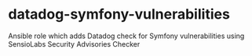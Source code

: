 # datadog-symfony-vulnerabilities
Ansible role which adds Datadog check for Symfony vulnerabilities using SensioLabs Security Advisories Checker
